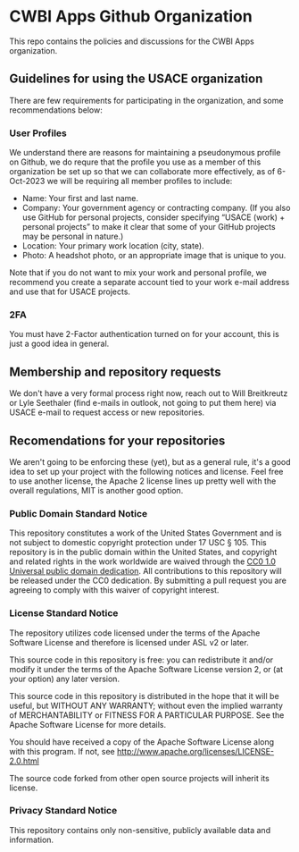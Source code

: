 # CWBI Apps Github Organization
This repo contains the policies and discussions for the CWBI Apps organization.  

## Guidelines for using the USACE organization
There are few requirements for participating in the organization, and some recommendations below:

### User Profiles
We understand there are reasons for maintaining a pseudonymous profile on Github, we do requre that the profile you use as a member of this organization be set up so that we can collaborate more effectively, as of 6-Oct-2023 we will be requiring all member profiles to include: 

- Name: Your first and last name.
- Company: Your government agency or contracting company. (If you also use GitHub for personal projects, consider specifying “USACE (work) + personal projects” to make it clear that some of your GitHub projects may be personal in nature.)
- Location: Your primary work location (city, state).
- Photo: A headshot photo, or an appropriate image that is unique to you.

Note that if you do not want to mix your work and personal profile, we recommend you create a separate account tied to your work e-mail address and use that for USACE projects.

### 2FA
You must have 2-Factor authentication turned on for your account, this is just a good idea in general.

## Membership and repository requests
We don't have a very formal process right now, reach out to Will Breitkreutz or Lyle Seethaler (find e-mails in outlook, not going to put them here) via USACE e-mail to request access or new repositories.

## Recomendations for your repositories
We aren't going to be enforcing these (yet), but as a general rule, it's a good idea to set up your project with the following notices and license.  Feel free to use another license, the Apache 2 license lines up pretty well with the overall regulations, MIT is another good option.

### Public Domain Standard Notice
This repository constitutes a work of the United States Government and is not
subject to domestic copyright protection under 17 USC § 105. This repository is in
the public domain within the United States, and copyright and related rights in
the work worldwide are waived through the [CC0 1.0 Universal public domain dedication](https://creativecommons.org/publicdomain/zero/1.0/).
All contributions to this repository will be released under the CC0 dedication. By
submitting a pull request you are agreeing to comply with this waiver of
copyright interest.

### License Standard Notice
The repository utilizes code licensed under the terms of the Apache Software
License and therefore is licensed under ASL v2 or later.

This source code in this repository is free: you can redistribute it and/or modify it under
the terms of the Apache Software License version 2, or (at your option) any
later version.

This source code in this repository is distributed in the hope that it will be useful, but WITHOUT ANY
WARRANTY; without even the implied warranty of MERCHANTABILITY or FITNESS FOR A
PARTICULAR PURPOSE. See the Apache Software License for more details.

You should have received a copy of the Apache Software License along with this
program. If not, see http://www.apache.org/licenses/LICENSE-2.0.html

The source code forked from other open source projects will inherit its license.

### Privacy Standard Notice
This repository contains only non-sensitive, publicly available data and
information.
